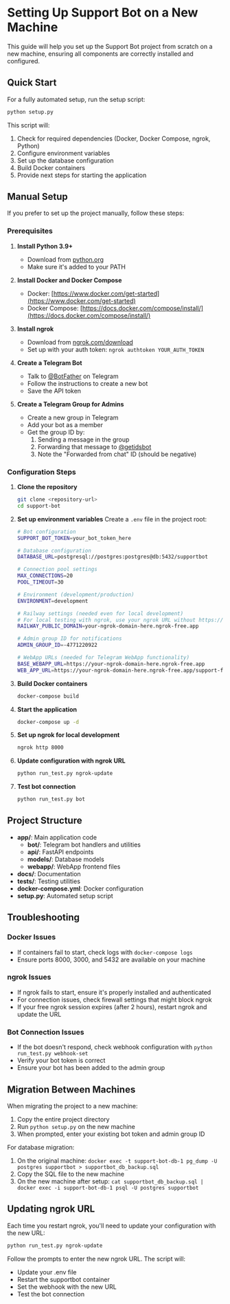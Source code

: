 # Setting Up Support Bot on a New Machine

This guide will help you set up the Support Bot project from scratch on a new machine, ensuring all components are correctly installed and configured.

## Quick Start

For a fully automated setup, run the setup script:

```bash
python setup.py
```

This script will:
1. Check for required dependencies (Docker, Docker Compose, ngrok, Python)
2. Configure environment variables
3. Set up the database configuration
4. Build Docker containers
5. Provide next steps for starting the application

## Manual Setup

If you prefer to set up the project manually, follow these steps:

### Prerequisites

1. **Install Python 3.9+**
   - Download from [python.org](https://www.python.org/downloads/)
   - Make sure it's added to your PATH

2. **Install Docker and Docker Compose**
   - Docker: [https://www.docker.com/get-started](https://www.docker.com/get-started)
   - Docker Compose: [https://docs.docker.com/compose/install/](https://docs.docker.com/compose/install/)

3. **Install ngrok**
   - Download from [ngrok.com/download](https://ngrok.com/download)
   - Set up with your auth token: `ngrok authtoken YOUR_AUTH_TOKEN`

4. **Create a Telegram Bot**
   - Talk to [@BotFather](https://t.me/BotFather) on Telegram
   - Follow the instructions to create a new bot
   - Save the API token

5. **Create a Telegram Group for Admins**
   - Create a new group in Telegram
   - Add your bot as a member
   - Get the group ID by:
     1. Sending a message in the group
     2. Forwarding that message to [@getidsbot](https://t.me/getidsbot)
     3. Note the "Forwarded from chat" ID (should be negative)

### Configuration Steps

1. **Clone the repository**
   ```bash
   git clone <repository-url>
   cd support-bot
   ```

2. **Set up environment variables**
   Create a `.env` file in the project root:
   ```bash
   # Bot configuration
   SUPPORT_BOT_TOKEN=your_bot_token_here
   
   # Database configuration
   DATABASE_URL=postgresql://postgres:postgres@db:5432/supportbot
   
   # Connection pool settings
   MAX_CONNECTIONS=20
   POOL_TIMEOUT=30
   
   # Environment (development/production)
   ENVIRONMENT=development
   
   # Railway settings (needed even for local development)
   # For local testing with ngrok, use your ngrok URL without https:// prefix
   RAILWAY_PUBLIC_DOMAIN=your-ngrok-domain-here.ngrok-free.app
   
   # Admin group ID for notifications
   ADMIN_GROUP_ID=-4771220922
   
   # WebApp URLs (needed for Telegram WebApp functionality)
   BASE_WEBAPP_URL=https://your-ngrok-domain-here.ngrok-free.app
   WEB_APP_URL=https://your-ngrok-domain-here.ngrok-free.app/support-form.html
   ```

3. **Build Docker containers**
   ```bash
   docker-compose build
   ```

4. **Start the application**
   ```bash
   docker-compose up -d
   ```

5. **Set up ngrok for local development**
   ```bash
   ngrok http 8000
   ```

6. **Update configuration with ngrok URL**
   ```bash
   python run_test.py ngrok-update
   ```

7. **Test bot connection**
   ```bash
   python run_test.py bot
   ```

## Project Structure

- **app/**: Main application code
  - **bot/**: Telegram bot handlers and utilities
  - **api/**: FastAPI endpoints
  - **models/**: Database models
  - **webapp/**: WebApp frontend files
- **docs/**: Documentation
- **tests/**: Testing utilities
- **docker-compose.yml**: Docker configuration
- **setup.py**: Automated setup script

## Troubleshooting

### Docker Issues

- If containers fail to start, check logs with `docker-compose logs`
- Ensure ports 8000, 3000, and 5432 are available on your machine

### ngrok Issues

- If ngrok fails to start, ensure it's properly installed and authenticated
- For connection issues, check firewall settings that might block ngrok
- If your free ngrok session expires (after 2 hours), restart ngrok and update the URL

### Bot Connection Issues

- If the bot doesn't respond, check webhook configuration with `python run_test.py webhook-set`
- Verify your bot token is correct
- Ensure your bot has been added to the admin group

## Migration Between Machines

When migrating the project to a new machine:

1. Copy the entire project directory
2. Run `python setup.py` on the new machine
3. When prompted, enter your existing bot token and admin group ID

For database migration:

1. On the original machine: `docker exec -t support-bot-db-1 pg_dump -U postgres supportbot > supportbot_db_backup.sql`
2. Copy the SQL file to the new machine
3. On the new machine after setup: `cat supportbot_db_backup.sql | docker exec -i support-bot-db-1 psql -U postgres supportbot`

## Updating ngrok URL

Each time you restart ngrok, you'll need to update your configuration with the new URL:

```bash
python run_test.py ngrok-update
```

Follow the prompts to enter the new ngrok URL. The script will:
- Update your .env file
- Restart the supportbot container
- Set the webhook with the new URL
- Test the bot connection 